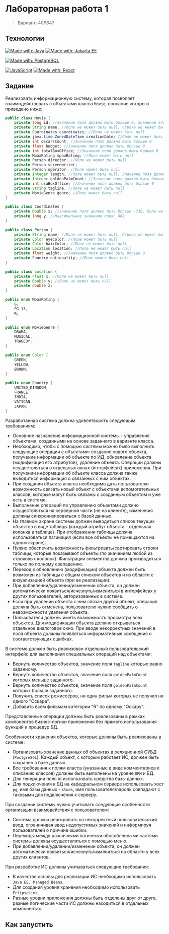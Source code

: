 # Лабораторная работа 1

> Вариант: 409647

## Технологии

[![Made with: Java](https://img.shields.io/badge/Java-176579?style=for-the-badge&logo=coffeescript&logoColor=E78A2A)](https://www.java.com)
[![Made with: Jakarta EE](https://img.shields.io/badge/Jakarta%20EE-2F5D88?style=for-the-badge&logo=jakartaee)](https://www.java.com)

[![Made with: PostgreSQL](https://img.shields.io/badge/PostgreSQL-4169E1?style=for-the-badge&logo=postgresql&logoColor=white)](https://www.postgresql.org/)

[![JavaScript](https://img.shields.io/badge/JavaScript-F7DF1E?logo=javascript&style=for-the-badge&logoColor=23272f)](https://developer.mozilla.org/docs/Web/JavaScript)
[![Made with: React](https://img.shields.io/badge/React-61DAFB?style=for-the-badge&logo=react&logoColor=23272f)](https://react.dev/)

## Задание

Реализовать информационную систему, которая позволяет взаимодействовать с объектами класса `Movie`, описание которого
приведено ниже:

```java
public class Movie {
    private long id; //Значение поля должно быть больше 0, Значение этого поля должно быть уникальным, Значение этого поля должно генерироваться автоматически
    private String name; //Поле не может быть null, Строка не может быть пустой
    private Coordinates coordinates; //Поле не может быть null
    private java.time.ZonedDateTime creationDate; //Поле не может быть null, Значение этого поля должно генерироваться автоматически
    private int oscarsCount; //Значение поля должно быть больше 0
    private float budget; //Значение поля должно быть больше 0
    private int totalBoxOffice; //Значение поля должно быть больше 0
    private MpaaRating mpaaRating; //Поле может быть null
    private Person director; //Поле не может быть null
    private Person screenwriter;
    private Person operator; //Поле может быть null
    private Integer length; //Поле может быть null, Значение поля должно быть больше 0
    private Integer goldenPalmCount; //Значение поля должно быть больше 0, Поле не может быть null
    private int usaBoxOffice; //Значение поля должно быть больше 0
    private String tagline; //Поле не может быть null
    private MovieGenre genre; //Поле может быть null
}

public class Coordinates {
    private Double x; //Значение поля должно быть больше -738, Поле не может быть null
    private long y; //Максимальное значение поля: 462
}

public class Person {
    private String name; //Поле не может быть null, Строка не может быть пустой
    private Color eyeColor; //Поле может быть null
    private Color hairColor; //Поле не может быть null
    private Location location; //Поле не может быть null
    private float weight; //Значение поля должно быть больше 0
    private Country nationality; //Поле может быть null
}

public class Location {
    private Float x; //Поле не может быть null
    private Double y; //Поле не может быть null
    private double z;
}

public enum MpaaRating {
    G,
    PG_13,
    R;
}

public enum MovieGenre {
    DRAMA,
    MUSICAL,
    TRAGEDY;
}

public enum Color {
    GREEN,
    YELLOW,
    BROWN;
}

public enum Country {
    UNITED_KINGDOM,
    FRANCE,
    INDIA,
    VATICAN,
    JAPAN;
}
```

Разработанная система должна удовлетворять следующим требованиям:

- Основное назначение информационной системы - управление объектами, созданными на основе заданного в варианте класса.
- Необходимо, чтобы с помощью системы можно было выполнить следующие операции с объектами: создание нового объекта,
  получение информации об объекте по ИД, обновление объекта (модификация его атрибутов), удаление объекта. Операции
  должны осуществляться в отдельных окнах (интерфейсах) приложения. При получении информации об объекте класса должна
  также выводиться информация о связанных с ним объектах.
- При создании объекта класса необходимо дать пользователю возможность связать новый объект с объектами вспомогательных
  классов, которые могут быть связаны с созданным объектом и уже есть в системе.
- Выполнение операций по управлению объектами должно осуществляться на серверной части (не на клиенте), изменения должны
  синхронизироваться с базой данных.
- На главном экране системы должен выводиться список текущих объектов в виде таблицы (каждый атрибут объекта - отдельная
  колонка в таблице). При отображении таблицы должна использоваться пагинация (если все объекты не помещаются на одном
  экране).
- Нужно обеспечить возможность фильтровать/сортировать строки таблицы, которые показывают объекты (по значениям любой из
  строковых колонок). Фильтрация элементов должна производиться только по полному совпадению.
- Переход к обновлению (модификации) объекта должен быть возможен из таблицы с общим списком объектов и из области с
  визуализацией объекта (при ее реализации).
- При добавлении/удалении/изменении объекта, он должен автоматически появиться/исчезнуть/измениться в интерфейсах у
  других пользователей, авторизованных в системе.
- Если при удалении объекта с ним связан другой объект, операция должна быть отменена, пользователю нужно сообщить о
  невозможности удаления объекта.
- Пользователи должны иметь возможность просмотра всех объектов. Для модификации объекта должно открываться отдельное
  диалоговое окно. При вводе некорректных значений в поля объекта должны появляться информативные сообщения о
  соответствующих ошибках.

В системе должен быть реализован отдельный пользовательский интерфейс для выполнения специальных операций над объектами:

- Вернуть количество объектов, значение поля `tagline` которых равно заданному. 
- Вернуть количество объектов, значение поля `goldenPalmCount` которых меньше заданного. 
- Вернуть количество объектов, значение поля `goldenPalmCount` которых больше заданного. 
- Получить список режиссёров, ни один фильм которых не получил ни одного "Оскара". 
- Добавить всем фильмам категории "R" по одному "Оскару".

Представленные операции должны быть реализованы в рамках компонентов бизнес-логики приложения без прямого использования
функций и процедур БД.

Особенности хранения объектов, которые должны быть реализованы в системе:

- Организовать хранение данных об объектах в реляционной СУБД (`PostgreSQL`). Каждый объект, с которым работает ИС, должен быть сохранен в базе данных. 
- Все требования к полям класса (указанные в виде комментариев к описанию классов) должны быть выполнены на уровне `ORM` и БД. 
- Для генерации поля id использовать средства базы данных. 
- Для подключения к БД на кафедральном сервере использовать хост `pg`, имя базы данных - `studs`, имя пользователя/пароль совпадают с таковыми для подключения к серверу.

При создании системы нужно учитывать следующие особенности организации взаимодействия с пользователем:

- Система должна реагировать на некорректный пользовательский ввод, ограничивая ввод недопустимых значений и информируя пользователей о причине ошибки. 
- Переходы между различными логически обособленными частями системы должны осуществляться с помощью меню. 
- При добавлении/удалении/изменении объекта, он должен автоматически появиться/исчезнуть/измениться на области у всех других клиентов.

При разработке ИС должны учитываться следующие требования:

- В качестве основы для реализации ИС необходимо использовать `Java EE, Managed Beans`. 
- Для создания уровня хранения необходимо использовать `EclipseLink`. 
- Разные уровни приложения должны быть отделены друг от друга, разные логические части ИС должны находиться в отдельных компонентах.

## Как запустить
